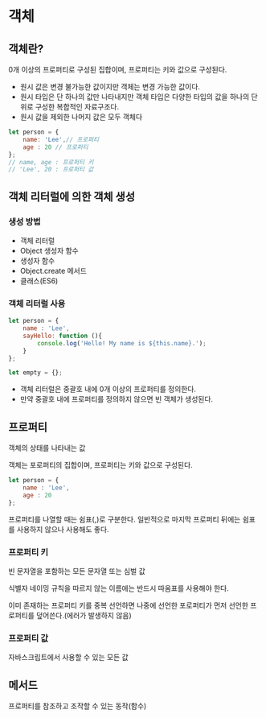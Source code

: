 # 객체

## 객체란?

0개 이상의 프로퍼티로 구성된 집합이며, 프로퍼티는 키와 값으로 구성된다.

- 원시 값은 변경 불가능한 값이지만 객체는 변경 가능한 값이다.
- 원시 타입은 단 하나의 값만 나타내지만 객체 타입은 다양한 타입의 값을 하나의 단위로 구성한 복합적인 자료구조다.
- 원시 값을 제외한 나머지 값은 모두 객체다

```js
let person = {
    name: 'Lee',// 프로퍼티
    age : 20 // 프로퍼티
};
// name, age : 프로퍼티 키
// 'Lee', 20 : 프로퍼티 값
```

## 객체 리터럴에 의한 객체 생성

### 생성 방법

- 객체 리터럴
- Object 생성자 함수
- 생성자 함수
- Object.create 메서드
- 클래스(ES6)

### 객체 리터럴 사용

```js 
let person = {
    name : 'Lee',
    sayHello: function (){
        console.log('Hello! My name is ${this.name}.');
    }
};

let empty = {};
```

- 객체 리터럴은 중괄호 내에 0개 이상의 프로퍼티를 정의한다. 
- 만약 중괄호 내에 프로퍼티를 정의하지 않으면 빈 객체가 생성된다.

## 프로퍼티

객체의 상태를 나타내는 값

객체는 포로퍼티의 집합이며, 프로퍼티는 키와 값으로 구성된다.

```js
let person = {
    name : 'Lee',
    age : 20
};
```

프로퍼티를 나열할 때는 쉼표(,)로 구분한다. 일반적으로 마지막 프로퍼티 뒤에는 쉼표를 사용하지 않으나 사용해도 좋다.

### 프로퍼티 키

빈 문자열을 포함하는 모든 문자열 또는 심벌 값

식별자 네이밍 규칙을 따르지 않는 이름에는 반드시 따옴표를 사용해야 한다.

이미 존재하는 프로퍼티 키를 중복 선언하면 나중에 선언한 포로퍼티가 먼저 선언한 프로퍼티를 덮어쓴다.(에러가 발생하지 않음)

### 프로퍼티 값 

자바스크립트에서 사용할 수 있는 모든 값

## 메서드

프로퍼티를 참조하고 조작할 수 있는 동작(함수)